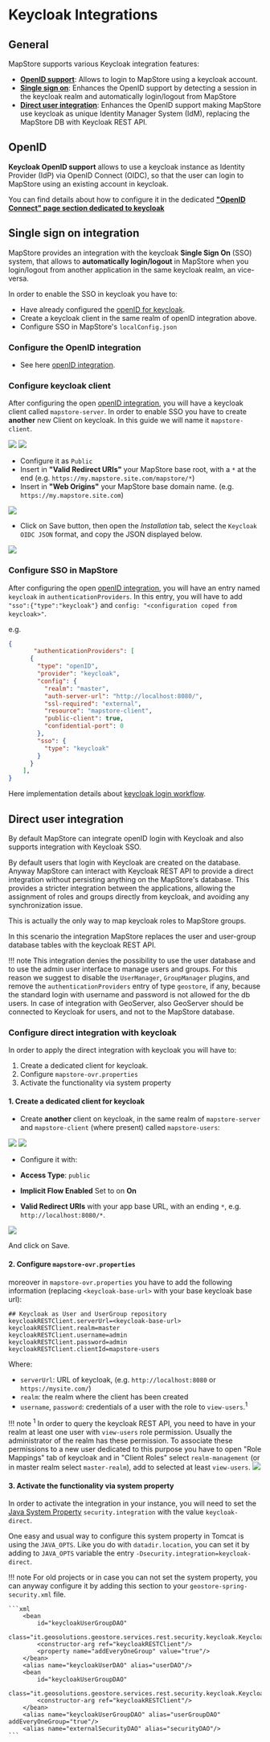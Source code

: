 # Keycloak Integrations

## General

MapStore supports various Keycloak integration features:

- [**OpenID support**](../openId/#keycloak): Allows to login to MapStore using a keycloak account.
- [**Single sign on**](#single-sign-on-integration): Enhances the OpenID support by detecting a session in the keycloak realm and automatically login/logout from MapStore
- [**Direct user integration**](#direct-user-integration): Enhances the OpenID support making MapStore use keycloak as unique Identity Manager System (IdM), replacing the MapStore DB with Keycloak REST API.

## OpenID

**Keycloak OpenID support** allows to use a keycloak instance as Identity Provider (IdP) via OpenID Connect (OIDC), so that the user can login to MapStore using an existing account in keycloak.

You can find details about how to configure it in the dedicated [**"OpenID Connect" page section dedicated to keycloak**](../openId/#keycloak)

## Single sign on integration

MapStore provides an integration with the keycloak **Single Sign On** (SSO) system, that allows to **automatically login/logout** in MapStore when you login/logout from another application in the same keycloak realm, an vice-versa.

In order to enable the SSO in keycloak you have to:

- Have already configured the [openID for keycloak](../openId#keycloak).
- Create a keycloak client in the same realm of openID integration above.
- Configure SSO in MapStore's `localConfig.json`

### Configure the OpenID integration

- See here [openID integration](../openId#keycloak).

### Configure keycloak client

After configuring the open [openID integration](../openId#keycloak), you will have a keycloak client called `mapstore-server`.
In order to enable SSO you have to create **another** new Client on keycloak. In this guide we will name it `mapstore-client`.

<img src="../img/kc-create-client.jpg" class="ms-docimage"  style="max-width:500px;"/>
<img src="../img/kc-create-mapstore-client.jpg" class="ms-docimage"  style="max-width:500px;"/>

- Configure it as `Public`
- Insert in  **"Valid Redirect URIs"** your MapStore base root, with a `*` at the end (e.g. `https://my.mapstore.site.com/mapstore/*`)
- Insert in **"Web Origins"** your MapStore base domain name. (e.g. `https://my.mapstore.site.com`)

<img src="../img/kc-configure-mapstore-client.jpg" class="ms-docimage"  style="max-width:500px;"/>

- Click on Save button, then open the *Installation* tab, select the `Keycloak OIDC JSON` format, and copy the JSON displayed below.

<img src="../img/copy-mapstore-client-config.jpg" class="ms-docimage"  style="max-width:500px;"/>

### Configure SSO in MapStore

After configuring the open [openID integration](../openId#keycloak), you will have an entry named `keycloak` in `authenticationProviders`.
In this entry, you will have to add `"sso":{"type":"keycloak"}` and `config: "<configuration coped from keycloak>"`.

e.g.

```json
{
       "authenticationProviders": [
      {
        "type": "openID",
        "provider": "keycloak",
        "config": {
          "realm": "master",
          "auth-server-url": "http://localhost:8080/",
          "ssl-required": "external",
          "resource": "mapstore-client",
          "public-client": true,
          "confidential-port": 0
        },
        "sso": {
          "type": "keycloak"
        }
      }
    ],
}
```

Here implementation details about [keycloak login workflow](../keycloak-sso-impl/).

## Direct user integration

By default MapStore can integrate openID login with Keycloak and also supports integration with Keycloak SSO.

By default users that login with Keycloak are created on the database.
Anyway MapStore can interact with Keycloak REST API to provide a direct integration without persisting anything on the MapStore's database.
This provides a stricter integration between the applications, allowing the assignment of roles and groups directly from keycloak, and avoiding any synchronization issue.

This is actually the only way to map keycloak roles to MapStore groups.

In this scenario the integration MapStore replaces the user and user-group database tables with the keycloak REST API.

!!! note
    This integration denies the possibility to use the user database and to use the admin user interface to manage users and groups.
    For this reason we suggest to disable the `UserManager`, `GroupManager` plugins, and remove the `authenticationProviders` entry of type `geostore`, if any, because the standard login with username and password is not allowed for the db users.
    In case of integration with GeoServer, also GeoServer should be connected to Keycloak for users, and not to the MapStore database.

### Configure direct integration with keycloak

In order to apply the direct integration with keycloak you will have to:

1. Create a dedicated client for keycloak.
2. Configure `mapstore-ovr.properties`
3. Activate the functionality via system property

#### 1. Create a dedicated client for keycloak

- Create **another** client on keycloak, in the same realm of `mapstore-server` and `mapstore-client` (where present) called `mapstore-users`:

<img src="../img/kc-create-client.jpg" class="ms-docimage"  style="max-width:500px;"/>
<img src="../img/kc-create-mapstore-users.jpg" class="ms-docimage"  style="max-width:500px;"/>

- Configure it with:

- **Access Type**: `public`
- **Implicit Flow Enabled** Set to on **On**
- **Valid Redirect URIs** with your app base URL, with an ending `*`, e.g. `http://localhost:8080/*`.

<img src="../img/kc-configure-mapstore-users.jpg" class="ms-docimage"  style="max-width:500px;"/>

And click on Save.

#### 2. Configure `mapstore-ovr.properties`

moreover in `mapstore-ovr.properties` you have to add the following information (replacing `<keycloak-base-url>` with your base keycloak base url):

```properties
## Keycloak as User and UserGroup repository
keycloakRESTClient.serverUrl=<keycloak-base-url>
keycloakRESTClient.realm=master
keycloakRESTClient.username=admin
keycloakRESTClient.password=admin
keycloakRESTClient.clientId=mapstore-users
```

Where:

- `serverUrl`: URL of keycloak, (e.g. `http://localhost:8080` or `https://mysite.com/`)
- `realm`: the realm where the client has been created
- `username`, `password`: credentials of a user with the role to `view-users`.<sup>1</sup>

!!! note
    <sup>1</sup> In order to query the keycloak REST API, you need to have in your realm at least one user with
    `view-users` role permission. Usually the administrator of the realm has these permission. To associate these
    permissions to a new user dedicated to this purpose you have to open "Role Mappings" tab of keycloak and in "Client
    Roles" select `realm-management` (or in master realm select `master-realm`), add to selected at least `view-users`.
    <img src="../img/kc-role-view-user.jpg" class="ms-docimage" style="max-width: 500px" />

#### 3. Activate the functionality via system property

In order to activate the integration in your instance, you will need to set the [Java System Property](https://www.ibm.com/docs/en/sdk-java-technology/7?topic=customization-how-specify-javalangsystem-property) `security.integration`  with the value `keycloak-direct`.

One easy and usual way to configure this system property in Tomcat is using the `JAVA_OPTS`. Like you do with `datadir.location`, you can set it by adding to `JAVA_OPTS` variable the entry `-Dsecurity.integration=keycloak-direct`.

!!! note
    For old projects or in case you can not set the system property, you can anyway configure it by adding this section to your `geostore-spring-security.xml` file.

    ```xml
        <bean
            id="keycloakUserGroupDAO"
            class="it.geosolutions.geostore.services.rest.security.keycloak.KeycloakUserGroupDAO">
            <constructor-arg ref="keycloakRESTClient"/>
            <property name="addEveryOneGroup" value="true"/>
        </bean>
        <alias name="keycloakUserDAO" alias="userDAO"/>
        <bean
            id="keycloakUserGroupDAO"
            class="it.geosolutions.geostore.services.rest.security.keycloak.KeycloakUserGroupDAO">
            <constructor-arg ref="keycloakRESTClient"/>
        </bean>
        <alias name="keycloakUserGroupDAO" alias="userGroupDAO" addEveryOneGroup="true"/>
        <alias name="externalSecurityDAO" alias="securityDAO"/>
    ```

